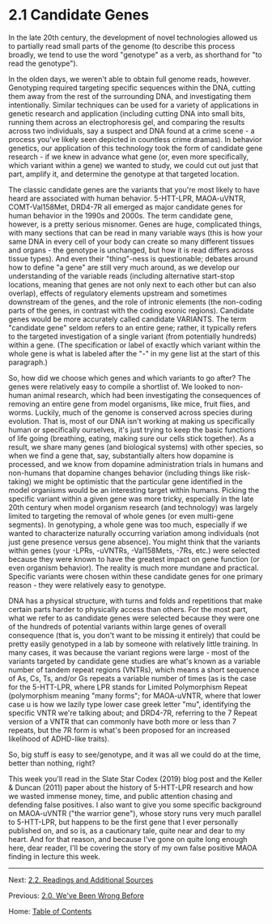 # 2.1 Candidate Genes

In the late 20th century, the development of novel technologies allowed us to partially read small parts of the genome (to describe this process broadly, we tend to use the word "genotype" as a verb, as shorthand for "to read the genotype").

In the olden days, we weren't able to obtain full genome reads, however. Genotyping required targeting specific sequences within the DNA, cutting them away from the rest of the surrounding DNA, and investigating them intentionally. Similar techniques can be used for a variety of applications in genetic research and application (including cutting DNA into small bits, running them across an electrophoresis gel, and comparing the results across two individuals, say a suspect and DNA found at a crime scene - a process you've likely seen depicted in countless crime dramas). In behavior genetics, our application of this technology took the form of candidate gene research - if we knew in advance what gene (or, even more specifically, which variant within a gene) we wanted to study, we could cut out just that part, amplify it, and determine the genotype at that targeted location.

The classic candidate genes are the variants that you're most likely to have heard are associated with human behavior. 5-HTT-LPR, MAOA-uVNTR, COMT-Val158Met, DRD4-7R all emerged as major candidate genes for human behavior in the 1990s and 2000s. The term candidate gene, however, is a pretty serious misnomer. Genes are huge, complicated things, with many sections that can be read in many variable ways (this is how your same DNA in every cell of your body can create so many different tissues and organs - the genotype is unchanged, but how it is read differs across tissue types). And even their "thing"-ness is questionable; debates around how to define "a gene" are still very much around, as we develop our understanding of the variable reads (including alternative start-stop locations, meaning that genes are not only next to each other but can also overlap), effects of regulatory elements upstream and sometimes downstream of the genes, and the role of intronic elements (the non-coding parts of the genes, in contrast with the coding exonic regions). Candidate genes would be more accurately called candidate VARIANTS. The term "candidate gene" seldom refers to an entire gene; rather, it typically refers to the targeted investigation of a single variant (from potentially hundreds) within a gene. (The specification or label of exactly which variant within the whole gene is what is labeled after the "-" in my gene list at the start of this paragraph.)

So, how did we choose which genes and which variants to go after? The genes were relatively easy to compile a shortlist of. We looked to non-human animal research, which had been investigating the consequences of removing an entire gene from model organisms, like mice, fruit flies, and worms. Luckily, much of the genome is conserved across species during evolution. That is, most of our DNA isn't working at making us specifically human or specifically ourselves, it's just trying to keep the basic functions of life going (breathing, eating, making sure our cells stick together). As a result, we share many genes (and biological systems) with other species, so when we find a gene that, say, substantially alters how dopamine is processed, and we know from dopamine administration trials in humans and non-humans that dopamine changes behavior (including things like risk-taking) we might be optimistic that the particular gene identified in the model organisms would be an interesting target within humans. Picking the specific variant within a given gene was more tricky, especially in the late 20th century when model organism research (and technology) was largely limited to targeting the removal of whole genes (or even multi-gene segments). In genotyping, a whole gene was too much, especially if we wanted to characterize naturally occurring variation among individuals (not just gene presence versus gene absence). You might think that the variants within genes (your -LPRs, -uVNTRs, -Val158Mets, -7Rs, etc.) were selected because they were known to have the greatest impact on gene function (or even organism behavior). The reality is much more mundane and practical. Specific variants were chosen within these candidate genes for one primary reason - they were relatively easy to genotype.

DNA has a physical structure, with turns and folds and repetitions that make certain parts harder to physically access than others. For the most part, what we refer to as candidate genes were selected because they were one of the hundreds of potential variants within large genes of overall consequence (that is, you don't want to be missing it entirely) that could be pretty easily genotyped in a lab by someone with relatively little training. In many cases, it was because the variant regions were large - most of the variants targeted by candidate gene studies are what's known as a variable number of tandem repeat regions (VNTRs), which means a short sequence of As, Cs, Ts, and/or Gs repeats a variable number of times (as is the case for the 5-HTT-LPR, where LPR stands for Limited Polymorphism Repeat (polymorphism meaning "many forms"; for MAOA-uVNTR, where that lower case u is how we lazily type lower case greek letter "mu", identifying the specific VNTR we're talking about; and DRD4-7R, referring to the 7 Repeat version of a VNTR that can commonly have both more or less than 7 repeats, but the 7R form is what's been proposed for an increased likelihood of ADHD-like traits).

So, big stuff is easy to see/genotype, and it was all we could do at the time, better than nothing, right?

This week you'll read in the Slate Star Codex (2019) blog post and the Keller & Duncan (2011) paper about the history of 5-HTT-LPR research and how we wasted immense money, time, and public attention chasing and defending false positives. I also want to give you some specific background on MAOA-uVNTR ("the warrior gene"), whose story runs very much parallel to 5-HTT-LPR, but happens to be the first gene that I ever personally published on, and so is, as a cautionary tale, quite near and dear to my heart. And for that reason, and because I've gone on quite long enough here, dear reader, I'll be covering the story of my own false positive MAOA finding in lecture this week.

------

Next: [2.2. Readings and Additional Sources](2.2_readings_and_additional_sources.md)

Previous: [2.0. We've Been Wrong Before](2.0_weve_been_wrong_before.md)

Home: [Table of Contents](../README.md)
